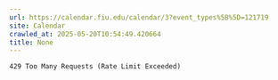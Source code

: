 ```yaml
---
url: https://calendar.fiu.edu/calendar/3?event_types%5B%5D=121719
site: Calendar
crawled_at: 2025-05-20T10:54:49.420664
title: None
---
```


```
429 Too Many Requests (Rate Limit Exceeded)

```


